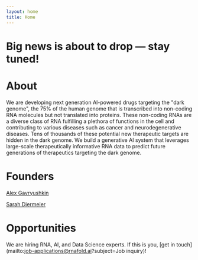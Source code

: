 ```yaml
---
layout: home
title: Home
---
```


# Big news is about to drop — stay tuned!

# About
We are developing next generation AI-powered drugs targeting the "dark genome", the 75% of the human genome that is transcribed into non-coding RNA molecules but not translated into proteins.
These non-coding RNAs are a diverse class of RNA fulfilling a plethora of functions in the cell and contributing to various diseases such as cancer and neurodegenerative diseases.
Tens of thousands of these potential new therapeutic targets are hidden in the dark genome.
We build a generative AI system that leverages large-scale therapeutically informative RNA data to predict future generations of therapeutics targeting the dark genome.

# Founders
[Alex Gavryushkin](mailto:alex@rnafold.ai)

[Sarah Diermeier](mailto:sarah@rnafold.ai)

# Opportunities
We are hiring RNA, AI, and Data Science experts.
If this is you, [get in touch](mailto:job-applications@rnafold.ai?subject=Job inquiry)!
